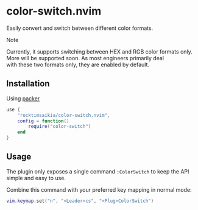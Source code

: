# color-switch.nvim

Easily convert and switch between different color formats.

> [!NOTE]
> Currently, it supports switching between HEX and RGB color formats only. \
> More will be supported soon. As most engineers primarily deal \
> with these two formats only, they are enabled by default.

## Installation

Using [packer](https://github.com/wbthomason/packer.nvim)

```lua
use {
    "rocktimsaikia/color-switch.nvim",
    config = function()
        require("color-switch")
    end
}
```

## Usage

The plugin only exposes a single command `:ColorSwitch` to keep the API simple and easy to use.

Combine this command with your preferred key mapping in normal mode:

```lua
vim.keymap.set("n", "<Leader>cs", "<Plug>ColorSwitch")
```
